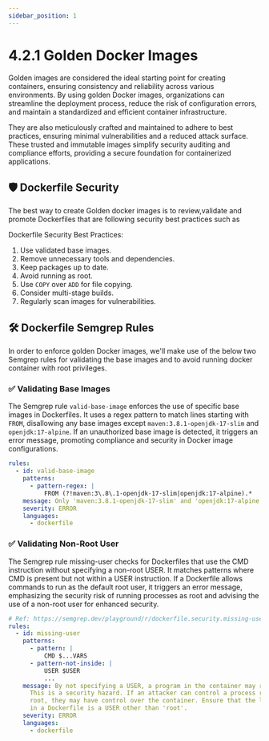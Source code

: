 ```yaml
---
sidebar_position: 1
---
```


# 4.2.1 Golden Docker Images

Golden images are considered the ideal starting point for creating containers, ensuring consistency and reliability across various environments. By using golden Docker images, organizations can streamline the deployment process, reduce the risk of configuration errors, and maintain a standardized and efficient container infrastructure.

They are also meticulously crafted and maintained to adhere to best practices, ensuring minimal vulnerabilities and a reduced attack surface. These trusted and immutable images simplify security auditing and compliance efforts, providing a secure foundation for containerized applications.

## 🛡️ Dockerfile Security

The best way to create Golden docker images is to review,validate and promote Dockerfiles that are following security best practices such as

Dockerfile Security Best Practices:

1. Use validated base images.
2. Remove unnecessary tools and dependencies.
3. Keep packages up to date.
4. Avoid running as root.
5. Use `COPY` over `ADD` for file copying.
6. Consider multi-stage builds.
7. Regularly scan images for vulnerabilities.

## 🛠️ Dockerfile Semgrep Rules

In order to enforce golden Docker images, we'll make use of the below two Semgrep rules for validating the base images and to avoid running docker container with root privileges.

### ✅ Validating Base Images

The Semgrep rule `valid-base-image` enforces the use of specific base images in Dockerfiles. It uses a regex pattern to match lines starting with `FROM`, disallowing any base images except `maven:3.8.1-openjdk-17-slim` and `openjdk:17-alpine`. If an unauthorized base image is detected, it triggers an error message, promoting compliance and security in Docker image configurations.

```yaml
rules:
  - id: valid-base-image
    patterns:
      - pattern-regex: |
          FROM (?!maven:3\.8\.1-openjdk-17-slim|openjdk:17-alpine).*
    message: Only 'maven:3.8.1-openjdk-17-slim' and 'openjdk:17-alpine' are allowed in the FROM tag of a Dockerfile.
    severity: ERROR
    languages:
      - dockerfile
```

### ✅ Validating Non-Root User

The Semgrep rule missing-user checks for Dockerfiles that use the CMD instruction without specifying a non-root USER. It matches patterns where CMD is present but not within a USER instruction. If a Dockerfile allows commands to run as the default root user, it triggers an error message, emphasizing the security risk of running processes as root and advising the use of a non-root user for enhanced security.

```yaml
# Ref: https://semgrep.dev/playground/r/dockerfile.security.missing-user.missing-user
rules:
  - id: missing-user
    patterns:
      - pattern: |
          CMD $...VARS
      - pattern-not-inside: |
          USER $USER
          ...
    message: By not specifying a USER, a program in the container may run as 'root'.
      This is a security hazard. If an attacker can control a process running as
      root, they may have control over the container. Ensure that the last USER
      in a Dockerfile is a USER other than 'root'.
    severity: ERROR
    languages:
      - dockerfile
```